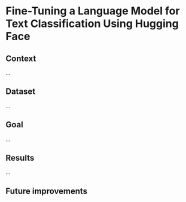 # Fine-Tuning a Language Model for Text Classification Using Hugging Face

## Context

...

## Dataset

...

## Goal

...

## Results

...

## Future improvements